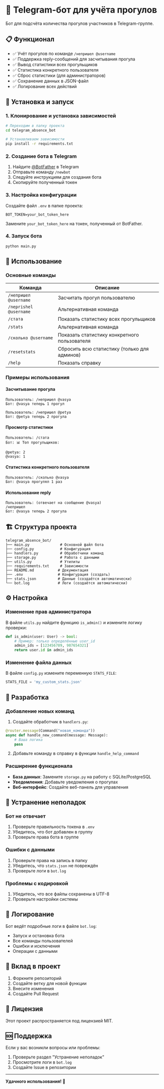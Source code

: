 # 🤖 Telegram-бот для учёта прогулов 

Бот для подсчёта количества прогулов участников в Telegram-группе.

## 📋 Функционал

- ✅ Учёт прогулов по команде `/непришел @username`
- ✅ Поддержка reply-сообщений для засчитывания прогула
- ✅ Вывод статистики всех прогульщиков
- ✅ Статистика конкретного пользователя
- ✅ Сброс статистики (для администраторов)
- ✅ Сохранение данных в JSON-файл
- ✅ Логирование всех действий

## 🚀 Установка и запуск

### 1. Клонирование и установка зависимостей

```bash
# Переходим в папку проекта
cd telegram_absence_bot

# Устанавливаем зависимости
pip install -r requirements.txt
```

### 2. Создание бота в Telegram

1. Найдите [@BotFather](https://t.me/BotFather) в Telegram
2. Отправьте команду `/newbot`
3. Следуйте инструкциям для создания бота
4. Скопируйте полученный токен

### 3. Настройка конфигурации

Создайте файл `.env` в папке проекта:

```env
BOT_TOKEN=your_bot_token_here
```

Замените `your_bot_token_here` на токен, полученный от BotFather.

### 4. Запуск бота

```bash
python main.py
```

## 📖 Использование

### Основные команды

| Команда | Описание |
|---------|----------|
| `/непришел @username` | Засчитать прогул пользователю |
| `/neprishel @username` | Альтернативная команда |
| `/стата` | Показать статистику всех прогульщиков |
| `/stats` | Альтернативная команда |
| `/сколько @username` | Показать статистику конкретного пользователя |
| `/resetstats` | Сбросить всю статистику (только для админов) |
| `/help` | Показать справку |

### Примеры использования

#### Засчитывание прогула
```
Пользователь: /непришел @vasya
Бот: @vasya теперь 1 прогул

Пользователь: /непришел @petya
Бот: @petya теперь 2 прогула
```

#### Просмотр статистики
```
Пользователь: /стата
Бот: 📊 Топ прогульщиков:

@petya: 2
@vasya: 1
```

#### Статистика конкретного пользователя
```
Пользователь: /сколько @vasya
Бот: @vasya прогулял 1 раз
```

#### Использование reply
```
Пользователь: (отвечает на сообщение @vasya)
/непришел
Бот: @vasya теперь 2 прогула
```

## 🏗️ Структура проекта

```
telegram_absence_bot/
├── main.py              # Основной файл бота
├── config.py            # Конфигурация
├── handlers.py          # Обработчики команд
├── storage.py           # Работа с данными
├── utils.py             # Утилиты
├── requirements.txt     # Зависимости
├── README.md           # Документация
├── .env                # Конфигурация (создать)
├── stats.json          # Данные (создаётся автоматически)
└── bot.log             # Логи (создаётся автоматически)
```

## ⚙️ Настройка

### Изменение прав администратора

В файле `utils.py` найдите функцию `is_admin()` и измените логику проверки:

```python
def is_admin(user: User) -> bool:
    # Пример: только определённые user_id
    admin_ids = [123456789, 987654321]
    return user.id in admin_ids
```

### Изменение файла данных

В файле `config.py` измените переменную `STATS_FILE`:

```python
STATS_FILE = 'my_custom_stats.json'
```

## 🔧 Разработка

### Добавление новых команд

1. Создайте обработчик в `handlers.py`:
```python
@router.message(Command("новая_команда"))
async def handle_new_command(message: Message):
    # Ваша логика
    pass
```

2. Добавьте команду в справку в функции `handle_help_command`

### Расширение функционала

- **База данных**: Замените `storage.py` на работу с SQLite/PostgreSQL
- **Уведомления**: Добавьте уведомления о прогулах
- **Веб-интерфейс**: Создайте веб-панель для управления

## 🐛 Устранение неполадок

### Бот не отвечает
1. Проверьте правильность токена в `.env`
2. Убедитесь, что бот добавлен в группу
3. Проверьте права бота в группе

### Ошибки с данными
1. Проверьте права на запись в папку
2. Убедитесь, что `stats.json` не повреждён
3. Проверьте логи в `bot.log`

### Проблемы с кодировкой
1. Убедитесь, что все файлы сохранены в UTF-8
2. Проверьте настройки системы

## 📝 Логирование

Бот ведёт подробные логи в файле `bot.log`:

- Запуск и остановка бота
- Все команды пользователей
- Ошибки и исключения
- Операции с данными

## 🤝 Вклад в проект

1. Форкните репозиторий
2. Создайте ветку для новой функции
3. Внесите изменения
4. Создайте Pull Request

## 📄 Лицензия

Этот проект распространяется под лицензией MIT.

## 🆘 Поддержка

Если у вас возникли вопросы или проблемы:

1. Проверьте раздел "Устранение неполадок"
2. Просмотрите логи в `bot.log`
3. Создайте Issue в репозитории

---

**Удачного использования! 🎉** 